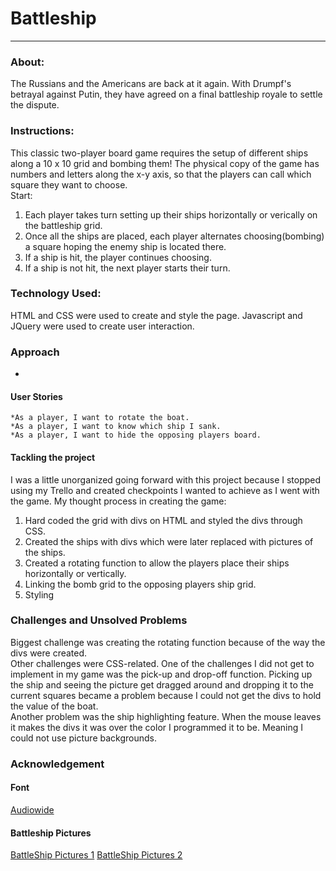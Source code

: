 # Battleship
----
### About:
The Russians and the Americans are back at it again. With Drumpf's betrayal against Putin,  they have agreed on a final battleship royale to settle the dispute.
### Instructions:
This classic two-player board game requires the setup of different ships along a 10 x 10 grid and bombing them!  The physical copy of the game has numbers and letters along the x-y axis, so that the players can call which square they want to choose.  
Start:

1. Each player takes turn setting up their ships horizontally or verically on the battleship grid.
2. Once all the ships are placed, each player alternates choosing(bombing) a square hoping the enemy ship is located there.  
3. If a ship is hit, the player continues choosing.
4. If a ship is not hit, the next player starts their turn.  

### Technology Used:
 HTML and CSS were used to create and style the page. Javascript and JQuery were used to create user interaction. 

### Approach
-
#### User Stories
	*As a player, I want to rotate the boat. 
	*As a player, I want to know which ship I sank.
	*As a player, I want to hide the opposing players board.

#### Tackling the project
I was a little unorganized going forward with this project because I stopped using my Trello and created checkpoints I wanted to achieve as I went with the game.  My thought process in creating the game:

1. Hard coded the grid with divs on HTML and styled the divs through CSS.
2. Created the ships with divs which were later replaced with pictures of the ships.  
3. Created a rotating function to allow the players place their ships horizontally or vertically.
4. Linking the bomb grid to the opposing players ship grid.
5. Styling

### Challenges and Unsolved Problems
Biggest challenge was creating the rotating function because of the way the divs were created.  
Other challenges were CSS-related. 
One of the challenges I did not get to implement in my game was the pick-up and drop-off function.  Picking up the ship and seeing the picture get dragged around and dropping it to the current squares became a problem because I could not get the divs to hold the value of the boat.  
Another problem was the ship highlighting feature.  When the mouse leaves it makes the divs it was over the color I programmed it to be.  Meaning I could not use picture backgrounds.  
 
### Acknowledgement 
#### Font
[Audiowide](https://fonts.google.com/specimen/Audiowide)

#### Battleship Pictures
[BattleShip Pictures 1](https://www.vecteezy.com/vector-art/131015-aircraft-carrier-icon)
[BattleShip Pictures 2](https://www.vecteezy.com/vector-art/131014-aircraft-carrier-icon)


	

